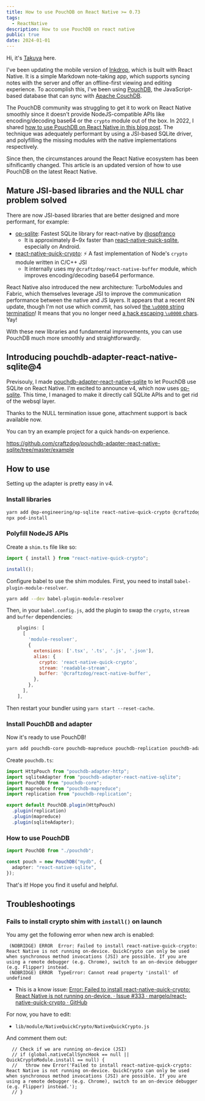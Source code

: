 ```yaml
---
title: How to use PouchDB on React Native >= 0.73
tags:
  - ReactNative
description: How to use PouchDB on react native
public: true
date: 2024-01-01
---
```



Hi, it's [Takuya](https://x.com/inkdrop_app) here.

I've been updating the mobile version of [Inkdrop](https://www.inkdrop.app/), which is built with React Native.
It is a simple Markdown note-taking app, which supports syncing notes with the server and offer an offline-first viewing and editing experience.
To accomplish this, I've been using [PouchDB](https://pouchdb.com/), the JavaScript-based database that can sync with [Apache CouchDB](https://couchdb.apache.org/).

The PouchDB community was struggling to get it to work on React Native smoothly since it doesn't provide NodeJS-compatible APIs like encoding/decoding base64 or the `crypto` module out of the box.
In 2022, I shared [how to use PouchDB on React Native in this blog post](https://dev.to/craftzdog/a-performant-way-to-use-pouchdb7-on-react-native-in-2022-24ej).
The technique was adequately performant by using a JSI-based SQLite driver, and polyfilling the missing modules with the native implementations respectively.

Since then, the circumstances around the React Native ecosystem has been sifnificantly changed.
This article is an updated version of how to use PouchDB on the latest React Native.

## Mature JSI-based libraries and the NULL char problem solved

There are now JSI-based libraries that are better designed and more performant, for example:

- [op-sqlite](https://github.com/OP-Engineering/op-sqlite): Fastest SQLite library for react-native by [@ospfranco](https://github.com/ospfranco)
  - It is approximately 8~9x faster than [react-native-quick-sqlite](https://github.com/margelo/react-native-quick-sqlite), especially on Android.
- [react-native-quick-crypto](https://github.com/margelo/react-native-quick-crypto): ⚡️ A fast implementation of Node's `crypto` module written in C/C++ JSI
  - It internally uses my `@craftzdog/react-native-buffer` module, which improves encoding/decoding base64 performance.

React Native also introduced the new architecture: TurboModules and Fabric, which themselves leverage JSI to improve the communication performance between the native and JS layers.
It appears that a recent RN update, though I'm not use which commit, has solved [the `\u0000` string termination](https://github.com/facebook/react-native/issues/12731)! It means that you no longer need [a hack escaping `\u0000` chars](https://github.com/craftzdog/pouchdb-react-native/commit/228f68220fe31236f6630b71c030eef29ae6e7a8). Yay!

With these new libraries and fundamental improvements, you can use PouchDB much more smoothly and straightforwardly.

## Introducing pouchdb-adapter-react-native-sqlite@4

Previsouly, I made [pouchdb-adapter-react-native-sqlite](https://github.com/craftzdog/pouchdb-adapter-react-native-sqlite) to let PouchDB use SQLite on React Native.
I'm excited to announce v4, which now uses [op-sqlite](https://github.com/OP-Engineering/op-sqlite).
This time, I managed to make it directly call SQLite APIs and to get rid of the websql layer.

Thanks to the NULL termination issue gone, attachment support is back available now.

You can try an example project for a quick hands-on experience.

https://github.com/craftzdog/pouchdb-adapter-react-native-sqlite/tree/master/example

## How to use

Setting up the adapter is pretty easy in v4.

### Install libraries

```sh
yarn add @op-engineering/op-sqlite react-native-quick-crypto @craftzdog/react-native-buffer
npx pod-install
```

### Polyfill NodeJS APIs

Create a `shim.ts` file like so:

```ts
import { install } from "react-native-quick-crypto";

install();
```

Configure babel to use the shim modules. First, you need to install `babel-plugin-module-resolver`.

```sh
yarn add --dev babel-plugin-module-resolver
```

Then, in your `babel.config.js`, add the plugin to swap the `crypto`, `stream` and `buffer` dependencies:

```js
    plugins: [
      [
        'module-resolver',
        {
          extensions: ['.tsx', '.ts', '.js', '.json'],
          alias: {
            crypto: 'react-native-quick-crypto',
            stream: 'readable-stream',
            buffer: '@craftzdog/react-native-buffer',
          },
        },
      ],
    ],
```

Then restart your bundler using `yarn start --reset-cache`.

### Install PouchDB and adapter

Now it's ready to use PouchDB!

```sh
yarn add pouchdb-core pouchdb-mapreduce pouchdb-replication pouchdb-adapter-http pouchdb-adapter-react-native-sqlite
```

Create `pouchdb.ts`:

```ts
import HttpPouch from "pouchdb-adapter-http";
import sqliteAdapter from "pouchdb-adapter-react-native-sqlite";
import PouchDB from "pouchdb-core";
import mapreduce from "pouchdb-mapreduce";
import replication from "pouchdb-replication";

export default PouchDB.plugin(HttpPouch)
  .plugin(replication)
  .plugin(mapreduce)
  .plugin(sqliteAdapter);
```

### How to use PouchDB

```ts
import PouchDB from "./pouchdb";

const pouch = new PouchDB("mydb", {
  adapter: "react-native-sqlite",
});
```

That's it!
Hope you find it useful and helpful.

## Troubleshootings

### Fails to install crypto shim with `install()` on launch

You amy get the following error when new arch is enabled:

```
 (NOBRIDGE) ERROR  Error: Failed to install react-native-quick-crypto: React Native is not running on-device. QuickCrypto can only be used when synchronous method invocations (JSI) are possible. If you are using a remote debugger (e.g. Chrome), switch to an on-device debugger (e.g. Flipper) instead.
 (NOBRIDGE) ERROR  TypeError: Cannot read property 'install' of undefined
```

- This is a know issue: [Error: Failed to install react-native-quick-crypto: React Native is not running on-device. · Issue #333 · margelo/react-native-quick-crypto · GitHub](https://github.com/margelo/react-native-quick-crypto/issues/333)

For now, you have to edit:

- `lib/module/NativeQuickCrypto/NativeQuickCrypto.js`

And comment them out:

```
  // Check if we are running on-device (JSI)
  // if (global.nativeCallSyncHook == null || QuickCryptoModule.install == null) {
  //   throw new Error('Failed to install react-native-quick-crypto: React Native is not running on-device. QuickCrypto can only be used when synchronous method invocations (JSI) are possible. If you are using a remote debugger (e.g. Chrome), switch to an on-device debugger (e.g. Flipper) instead.');
  // }
```



